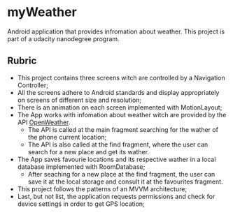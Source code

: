 # myWeather

Android application that provides infromation about weather.
This project is part of a udacity nanodegree program.

## Rubric

- This project contains three screens witch are controlled by a Navigation Controller;
- All the screens adhere to Android standards and display appropriately on screens of different size and resolution;
- There is an animation on each screen implemented with MotionLayout;
- The App works with infomation about weather witch are provided by the API [OpenWeather](https://openweathermap.org/).
	- The API is called at the main fragment searching for the wather of the phone current location;
	- The API is also called at the find fragment, where the user can search for a new place and get its wather.
- The App saves favourie locations and its respective wather in a local database implemented with RoomDatabase;
	- After seaching for a new place at the find fragment, the user can save it at the local storage and consult it at the favourites fragment.
- This project follows the patterns of an MVVM architecture;
- Last, but not list, the application requests permissions and check for device settings in order to get GPS location;
